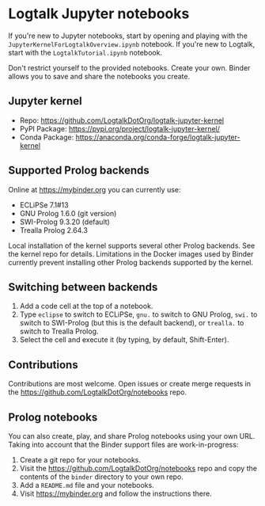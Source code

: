 # Logtalk Jupyter notebooks

If you're new to Jupyter notebooks, start by opening and playing with the
`JupyterKernelForLogtalkOverview.ipynb` notebook. If you're new to Logtalk,
start with the `LogtalkTutorial.ipynb` notebook.

Don't restrict yourself to the provided notebooks. Create your own. Binder
allows you to save and share the notebooks you create.

## Jupyter kernel

- Repo: https://github.com/LogtalkDotOrg/logtalk-jupyter-kernel
- PyPI Package: https://pypi.org/project/logtalk-jupyter-kernel/
- Conda Package: https://anaconda.org/conda-forge/logtalk-jupyter-kernel

## Supported Prolog backends

Online at https://mybinder.org you can currently use:

- ECLiPSe 7.1#13
- GNU Prolog 1.6.0 (git version)
- SWI-Prolog 9.3.20 (default)
- Trealla Prolog 2.64.3

Local installation of the kernel supports several other Prolog backends. See
the kernel repo for details. Limitations in the Docker images used by Binder
currently prevent installing other Prolog backends supported by the kernel.

## Switching between backends

1. Add a code cell at the top of a notebook.
2. Type `eclipse` to switch to ECLiPSe, `gnu.` to switch to GNU Prolog, `swi.`
to switch to SWI-Prolog (but this is the default backend), or `trealla.` to
switch to Trealla Prolog.
3. Select the cell and execute it (by typing, by default, Shift-Enter).

## Contributions

Contributions are most welcome. Open issues or create merge requests in the
https://github.com/LogtalkDotOrg/notebooks repo.

## Prolog notebooks

You can also create, play, and share Prolog notebooks using your own URL.
Taking into account that the Binder support files are work-in-progress:

1. Create a git repo for your notebooks.
2. Visit the https://github.com/LogtalkDotOrg/notebooks repo and copy the
contents of the `binder` directory to your own repo.
3. Add a `README.md` file and your notebooks.
4. Visit https://mybinder.org and follow the instructions there.

